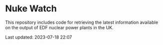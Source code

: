 # Nuke Watch

This repository includes code for retrieving the latest information available on the output of EDF nuclear power plants in the UK.

Last updated: 2023-07-18 22:07
